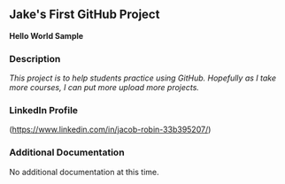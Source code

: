 ## Jake's First GitHub Project

**Hello World Sample**


### Description

*This project is to help students practice using GitHub. Hopefully as I take more courses, I can put more upload more projects.*


### LinkedIn Profile
(https://www.linkedin.com/in/jacob-robin-33b395207/) 

### Additional Documentation

No additional documentation at this time. 
